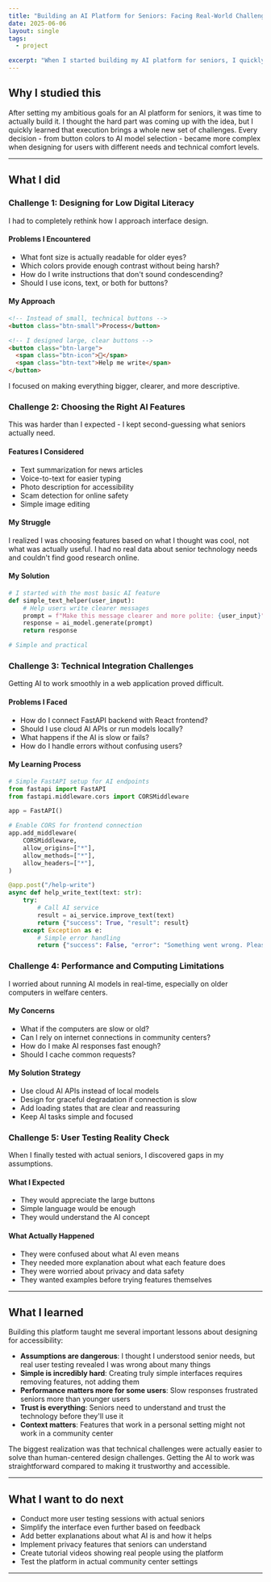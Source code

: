 ```yaml
---
title: "Building an AI Platform for Seniors: Facing Real-World Challenges"  
date: 2025-06-06  
layout: single  
tags:  
  - project  

excerpt: "When I started building my AI platform for seniors, I quickly discovered that good intentions weren't enough - I faced serious challenges in design, technology, and understanding user needs."  
---
```


## Why I studied this  

After setting my ambitious goals for an AI platform for seniors, it was time to actually build it. I thought the hard part was coming up with the idea, but I quickly learned that execution brings a whole new set of challenges. Every decision - from button colors to AI model selection - became more complex when designing for users with different needs and technical comfort levels.  

---

## What I did  

### Challenge 1: Designing for Low Digital Literacy  

I had to completely rethink how I approach interface design.  

#### Problems I Encountered  
- What font size is actually readable for older eyes?  
- Which colors provide enough contrast without being harsh?  
- How do I write instructions that don't sound condescending?  
- Should I use icons, text, or both for buttons?  

#### My Approach  
```html
<!-- Instead of small, technical buttons -->
<button class="btn-small">Process</button>

<!-- I designed large, clear buttons -->
<button class="btn-large">
  <span class="btn-icon">📝</span>
  <span class="btn-text">Help me write</span>
</button>
```

I focused on making everything bigger, clearer, and more descriptive.  

### Challenge 2: Choosing the Right AI Features  

This was harder than I expected - I kept second-guessing what seniors actually need.  

#### Features I Considered  
- Text summarization for news articles  
- Voice-to-text for easier typing  
- Photo description for accessibility  
- Scam detection for online safety  
- Simple image editing  

#### My Struggle  
I realized I was choosing features based on what I thought was cool, not what was actually useful. I had no real data about senior technology needs and couldn't find good research online.  

#### My Solution  
```python
# I started with the most basic AI feature  
def simple_text_helper(user_input):  
    # Help users write clearer messages  
    prompt = f"Make this message clearer and more polite: {user_input}"  
    response = ai_model.generate(prompt)  
    return response  

# Simple and practical  
```

### Challenge 3: Technical Integration Challenges  

Getting AI to work smoothly in a web application proved difficult.  

#### Problems I Faced  
- How do I connect FastAPI backend with React frontend?  
- Should I use cloud AI APIs or run models locally?  
- What happens if the AI is slow or fails?  
- How do I handle errors without confusing users?  

#### My Learning Process  
```python
# Simple FastAPI setup for AI endpoints  
from fastapi import FastAPI  
from fastapi.middleware.cors import CORSMiddleware  

app = FastAPI()  

# Enable CORS for frontend connection  
app.add_middleware(  
    CORSMiddleware,  
    allow_origins=["*"],  
    allow_methods=["*"],  
    allow_headers=["*"],  
)  

@app.post("/help-write")  
async def help_write_text(text: str):  
    try:  
        # Call AI service  
        result = ai_service.improve_text(text)  
        return {"success": True, "result": result}  
    except Exception as e:  
        # Simple error handling  
        return {"success": False, "error": "Something went wrong. Please try again."}  
```

### Challenge 4: Performance and Computing Limitations  

I worried about running AI models in real-time, especially on older computers in welfare centers.  

#### My Concerns  
- What if the computers are slow or old?  
- Can I rely on internet connections in community centers?  
- How do I make AI responses fast enough?  
- Should I cache common requests?  

#### My Solution Strategy  
- Use cloud AI APIs instead of local models  
- Design for graceful degradation if connection is slow  
- Add loading states that are clear and reassuring  
- Keep AI tasks simple and focused  

### Challenge 5: User Testing Reality Check  

When I finally tested with actual seniors, I discovered gaps in my assumptions.  

#### What I Expected  
- They would appreciate the large buttons  
- Simple language would be enough  
- They would understand the AI concept  

#### What Actually Happened  
- They were confused about what AI even means  
- They needed more explanation about what each feature does  
- They were worried about privacy and data safety  
- They wanted examples before trying features themselves  

---

## What I learned  

Building this platform taught me several important lessons about designing for accessibility:  

- **Assumptions are dangerous**: I thought I understood senior needs, but real user testing revealed I was wrong about many things  
- **Simple is incredibly hard**: Creating truly simple interfaces requires removing features, not adding them  
- **Performance matters more for some users**: Slow responses frustrated seniors more than younger users  
- **Trust is everything**: Seniors need to understand and trust the technology before they'll use it  
- **Context matters**: Features that work in a personal setting might not work in a community center  

The biggest realization was that technical challenges were actually easier to solve than human-centered design challenges. Getting the AI to work was straightforward compared to making it trustworthy and accessible.  

---

## What I want to do next  

- Conduct more user testing sessions with actual seniors  
- Simplify the interface even further based on feedback  
- Add better explanations about what AI is and how it helps  
- Implement privacy features that seniors can understand  
- Create tutorial videos showing real people using the platform  
- Test the platform in actual community center settings  

---